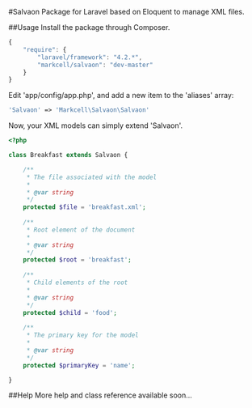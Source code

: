 #Salvaon
Package for Laravel based on Eloquent to manage XML files.

##Usage
Install the package through Composer.

```js
{
    "require": {
        "laravel/framework": "4.2.*",
        "markcell/salvaon": "dev-master"
    }
}
```

Edit 'app/config/app.php', and add a new item to the 'aliases' array:

```php
'Salvaon' => 'Markcell\Salvaon\Salvaon'
```

Now, your XML models can simply extend 'Salvaon'.

```php
<?php

class Breakfast extends Salvaon {

    /**
     * The file associated with the model
     *
     * @var string
     */
    protected $file = 'breakfast.xml';
   
    /**
     * Root element of the document
     *  
     * @var string
     */
    protected $root = 'breakfast';  
 
    /**
     * Child elements of the root
     * 
     * @var string 
     */
    protected $child = 'food';     
 
    /**
     * The primary key for the model
     *
     * @var string
     */
    protected $primaryKey = 'name';

}
```
##Help
More help and class reference available soon...